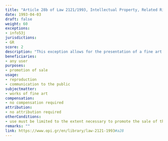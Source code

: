 ```yaml
---
title: "Article 28b of Law 2121/1993, Intellectual Property, Related Rights and Cultural Issues"
date: 1993-04-03
draft: false
weight: 60
exceptions:
- info53j
jurisdictions:
- GR
score: 2
description: "This exception allows for the presentation of a fine art work to the public and its reproduction in catalogues to the extent necessary to promote its sale." 
beneficiaries:
- any user
purposes: 
- promotion of sale
usage:
- reproduction
- communication to the public
subjectmatter:
- works of fine art 
compensation:
- no compensation required
attribution: 
- no attribution required
otherConditions: 
- use must be limited to the extent necessary to promote the sale of the art wotk
remarks: ""
link: https://www.opi.gr/en/library/law-2121-1993#a28
---
```

